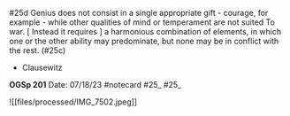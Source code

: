 #25d
Genius does not consist in a single appropriate
gift - courage, for example - while other qualities of mind or temperament are not suited To war. [ Instead it requires ] a harmonious combination of elements, in which one or the other ability may predominate, but none may be in conflict with the rest. (#25c)
- Clausewitz


**OGSp 201** 
Date: 07/18/23
 #notecard
 #25_ 
 #25_ 

![[files/processed/IMG_7502.jpeg]]